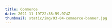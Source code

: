 ```yaml
---
title: Commerce
date: 2021-11-19T22:38:59.974Z
thumbnail: static/img/03-04-commerce-banner.jpg
---
```

